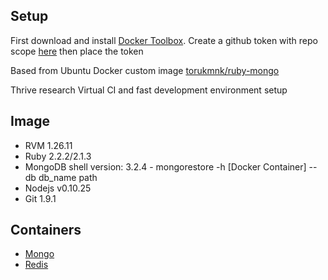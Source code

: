 ## Setup

First download and install [Docker Toolbox](https://www.docker.com/products/docker-toolbox).
Create a github token with repo scope [here](https://github.com/settings/tokens) then place the token

Based from Ubuntu Docker custom image [torukmnk/ruby-mongo](https://hub.docker.com/r/torukmnk/ruby-mongo/)

Thrive research Virtual CI and fast development environment setup

## Image

 * RVM 1.26.11
 * Ruby 2.2.2/2.1.3
 * MongoDB shell version: 3.2.4 - mongorestore -h [Docker Container] --db db_name path
 * Nodejs v0.10.25
 * Git 1.9.1

## Containers

 * [Mongo](https://hub.docker.com/_/mongo/)
 * [Redis](https://hub.docker.com/_/redis/)

